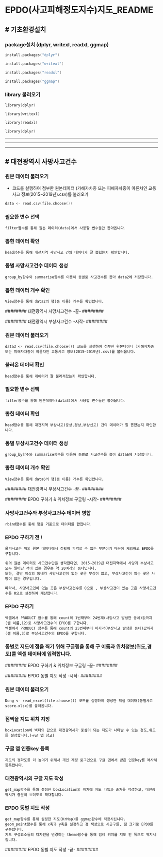 # EPDO(사고피해정도지수)지도_README

## # 기초환경설치
### package설치 (dplyr, writexl, readxl, ggmap)

```c 
install.packages("dplyr")

install.packages("writexl")

install.packages("readxl")

install.packages("ggmap")
```	

### library 불러오기
```c 
library(dplyr)

library(writexl)

library(readxl)

library(dplyr)
```
---------------------------------------------
---------------------------------------------
---------------------------------------------

## # 대전광역시 사망사고건수

### 원본 데이터 불러오기
+ 코드를 실행하여 첨부한 원본데이터 (가해자차종 또는 피해자차종이 이륜차인 교통사고 정보(2015~2019년).csv)를 불러오기
```c 
data <- read.csv(file.choose())
```

### 필요한 변수 선택

	filter함수를 통해 원본 데이터(data)에서 사용할 변수들만 뽑아옵니다.

### 뽑힌 데이터 확인
	head함수를 통해 대전지역 사망사고 건의 데이터가 잘 뽑혔는지 확인합니다.

### 동별 사망사고건수 데이터 생성
	group_by함수와 summarise함수를 이용해 동별로 사고건수를 뽑아 data2에 저장합니다.

### 뽑힌 데이터 개수 확인
	View함수를 통해 data2의 행(동 이름) 개수를 확인합니다.

######## 대전광역시 사망사고건수 -끝- ########

######## 대전광역시 부상사고건수  -시작- ########

### 원본 데이터 불러오기
	data3 <- read.csv(file.choose()) 코드를 실행하여 첨부한 원본데이터 (가해자차종 또는 피해자차종이 이륜차인 교통사고 정보(2015~2019년).csv)를 불러옵니다.

### 불러온 데이터 확인
	head함수를 통해 데이터가 잘 불러져왔는지 확인합니다.

### 필요한 변수 선택
	filter함수를 통해 원본데이터(data3)에서 사용할 변수들만 뽑아옵니다.

### 뽑힌 데이터 확인
	head함수를 통해 대전지역 부상사고(중상,경상,부상신고) 건의 데이터가 잘 뽑혔는지 확인합니다.

### 동별 부상사고건수 데이터 생성
	group_by함수와 summarise함수를 이용해 동별로 사고건수를 뽑아 data6에 저장합니다.

### 뽑힌 데이터 개수 확인
	View함수를 통해 data6의 행(동 이름) 개수를 확인합니다.

######## 대전광역시 부상사고건수 -끝- ########


######## EPDO 구하기 & 위치정보 구글링 -시작- ########

### 사망사고건수와 부상사고건수 데이터 병합
	rbind함수를 통해 행을 기준으로 데이터를 합칩니다.

### EPDO 구하기 전 ! ###
	물피사고는 위의 원본 데이터에서 정확히 파악할 수 없는 부분이기 때문에 제외하고 EPDO를 구합니다.

	위의 원본 데이터로 사고건수만을 생각한다면, 2015~2019년 대전지역에서 사망과 부상사고 모두 일어난 적이 있는 경우는 약 20여개의 동네입니다.
	또한, 절반 이상의 동네가 사망사고건이 없는 곳은 부상이 없고, 부상사고건이 있는 곳은 사망이 없는 경우입니다.

	따라서, 사망사고건이 있는 곳은 부상사고건수를 0으로 , 부상사고건이 있는 곳은 사망사고건수를 0으로 설정하여 계산합니다.

### EPDO 구하기
	엑셀에서 PRODUCT 함수를 통해 count의 1번째부터 24번째(사망사고 발생한 동네)값까지 (셀 이름,12)로 사망사고건수의 EPDO를 구합니다.
	엑셀에서 PRODUCT 함수를 통해 count의 25번째부터 마지막(부상사고 발생한 동네)값까지 (셀 이름,3)로 부상사고건수의 EPDO를 구합니다.

### 동별로 지도에 점을 찍기 위해 구글링을 통해 구 이름과 위치정보(위도,경도)를 엑셀 데이터에 입력합니다.

######## EPDO 구하기 & 위치정보 구글링 -끝- ########


######## EPDO 동별 지도 작성  -시작- ########

### 원본 데이터 불러오기
	Dong <- read_excel(file.choose()) 코드를 실행하여 생성한 엑셀 데이터(동별사고score.xlsx)를 불러옵니다.
 
### 점찍을 지도 위치 지정
	boxLocation에 벡터의 값으로 대전광역시가 중심이 되는 지도가 나타날 수 있는 경도,위도를 설정합니다.(구글 맵 참고)

### 구글 맵 인증key 등록 
	지도의 정확도를 더 높이기 위해서 개인 계정 로그인으로 구글 맵에서 받은 인증key를 복사해 등록합니다. 

### 대전광역시의 구글 지도 작성
	get_map함수를 통해 설정한 boxLocation의 위치에 지도 타입과 출처를 작성하고, 대전광역시가 충분히 보이도록 확대합니다.


### EPDO 동별 지도 작성  ###
	get_map함수를 통해 설정한 지도(KrMap)를 ggmap함수에 적용시킵니다.
	geom_point함수를 통해 x축과 y축을 설정하고 점 색상으로 시군구를, 점 크기로 EPDO를 구분합니다. 
	지도 구성요소들의 디자인을 변경하는 theme함수를 통해 범례 위치를 지도 안 쪽으로 위치시킵니다. 

######## EPDO 동별 지도 작성  -끝- ########
